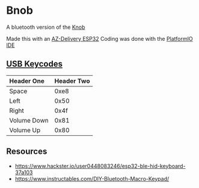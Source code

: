 # Bnob

A bluetooth version of the [Knob](https://www.thingiverse.com/thing:2970774)

Made this with an [AZ-Delivery ESP32]()
Coding was done with the [PlatformIO IDE]()

## [USB Keycodes](https://gist.github.com/MightyPork/6da26e382a7ad91b5496ee55fdc73db2)

| Header One     | Header Two     |
| :------------- | :------------- |
| Space   | 0xe8        |
| Left   | 0x50        |
| Right   | 0x4f        |
| Volume Down   | 0x81        |
| Volume Up   | 0x80        |

## Resources
- https://www.hackster.io/user0448083246/esp32-ble-hid-keyboard-37a103
- https://www.instructables.com/DIY-Bluetooth-Macro-Keypad/
